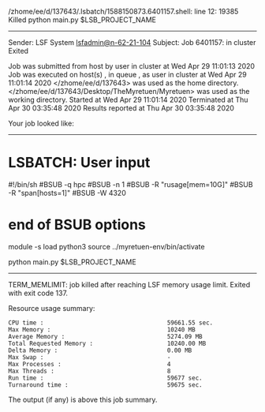 /zhome/ee/d/137643/.lsbatch/1588150873.6401157.shell: line 12: 19385 Killed                  python main.py $LSB_PROJECT_NAME

------------------------------------------------------------
Sender: LSF System <lsfadmin@n-62-21-104>
Subject: Job 6401157: <NNAgent0NN-Selfplay-20-incremental> in cluster <dcc> Exited

Job <NNAgent0NN-Selfplay-20-incremental> was submitted from host <n-62-27-20> by user <s183905> in cluster <dcc> at Wed Apr 29 11:01:13 2020
Job was executed on host(s) <n-62-21-104>, in queue <hpc>, as user <s183905> in cluster <dcc> at Wed Apr 29 11:01:14 2020
</zhome/ee/d/137643> was used as the home directory.
</zhome/ee/d/137643/Desktop/TheMyretuen/Myretuen> was used as the working directory.
Started at Wed Apr 29 11:01:14 2020
Terminated at Thu Apr 30 03:35:48 2020
Results reported at Thu Apr 30 03:35:48 2020

Your job looked like:

------------------------------------------------------------
# LSBATCH: User input
#!/bin/sh
#BSUB -q hpc
#BSUB -n 1
#BSUB -R "rusage[mem=10G]"
#BSUB -R "span[hosts=1]"
#BSUB -W 4320
# end of BSUB options

module -s load python3
source ../myretuen-env/bin/activate

python main.py $LSB_PROJECT_NAME


------------------------------------------------------------

TERM_MEMLIMIT: job killed after reaching LSF memory usage limit.
Exited with exit code 137.

Resource usage summary:

    CPU time :                                   59661.55 sec.
    Max Memory :                                 10240 MB
    Average Memory :                             5274.09 MB
    Total Requested Memory :                     10240.00 MB
    Delta Memory :                               0.00 MB
    Max Swap :                                   -
    Max Processes :                              4
    Max Threads :                                8
    Run time :                                   59677 sec.
    Turnaround time :                            59675 sec.

The output (if any) is above this job summary.

